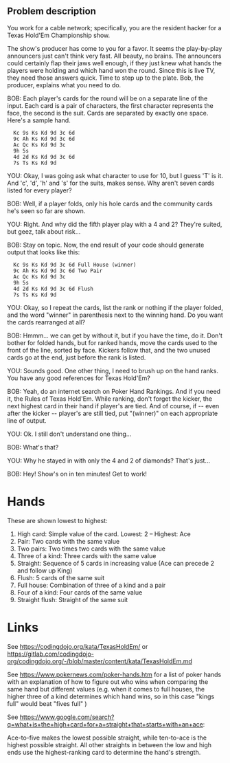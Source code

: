 ## Problem description

You work for a cable network; specifically, you are the resident hacker
for a Texas Hold'Em Championship show.

The show's producer has come to you for a favor. It seems the
play-by-play announcers just can't think very fast. All beauty, no
brains. The announcers could certainly flap their jaws well enough, if
they just knew what hands the players were holding and which hand won
the round. Since this is live TV, they need those answers quick. Time to
step up to the plate. Bob, the producer, explains what you need to do.

BOB: Each player's cards for the round will be on a separate line of the
input. Each card is a pair of characters, the first character represents
the face, the second is the suit. Cards are separated by exactly one
space. Here's a sample hand.

      Kc 9s Ks Kd 9d 3c 6d
      9c Ah Ks Kd 9d 3c 6d
      Ac Qc Ks Kd 9d 3c
      9h 5s
      4d 2d Ks Kd 9d 3c 6d
      7s Ts Ks Kd 9d

YOU: Okay, I was going ask what character to use for 10, but I guess 'T'
is it. And 'c', 'd', 'h' and 's' for the suits, makes sense. Why aren't
seven cards listed for every player?

BOB: Well, if a player folds, only his hole cards and the community
cards he's seen so far are shown.

YOU: Right. And why did the fifth player play with a 4 and 2? They're
suited, but geez, talk about risk...

BOB: Stay on topic. Now, the end result of your code should generate
output that looks like this:

      Kc 9s Ks Kd 9d 3c 6d Full House (winner)
      9c Ah Ks Kd 9d 3c 6d Two Pair
      Ac Qc Ks Kd 9d 3c 
      9h 5s 
      4d 2d Ks Kd 9d 3c 6d Flush
      7s Ts Ks Kd 9d 

YOU: Okay, so I repeat the cards, list the rank or nothing if the player
folded, and the word "winner" in parenthesis next to the winning hand.
Do you want the cards rearranged at all?

BOB: Hmmm... we can get by without it, but if you have the time, do it.
Don't bother for folded hands, but for ranked hands, move the cards used
to the front of the line, sorted by face. Kickers follow that, and the
two unused cards go at the end, just before the rank is listed.

YOU: Sounds good. One other thing, I need to brush up on the hand ranks.
You have any good references for Texas Hold'Em?

BOB: Yeah, do an internet search on Poker Hand Rankings. And if you need
it, the Rules of Texas Hold'Em. While ranking, don't forget the kicker,
the next highest card in their hand if player's are tied. And of course,
if -- even after the kicker -- player's are still tied, put "(winner)"
on each appropriate line of output.

YOU: Ok. I still don't understand one thing...

BOB: What's that?

YOU: Why he stayed in with only the 4 and 2 of diamonds? That's just...

BOB: Hey! Show's on in ten minutes! Get to work!

# Hands

These are shown lowest to highest:

1. High card: Simple value of the card. Lowest: 2 – Highest: Ace 
2. Pair: Two cards with the same value	
3. Two pairs: Two times two cards with the same value	
4. Three of a kind: Three cards with the same value	
5. Straight: Sequence of 5 cards in increasing value (Ace can precede 2 and follow up King)
6. Flush: 5 cards of the same suit
7. Full house: Combination of three of a kind and a pair	
8. Four of a kind: Four cards of the same value	
9. Straight flush: Straight of the same suit

# Links

See <https://codingdojo.org/kata/TexasHoldEm/> or <https://gitlab.com/codingdojo-org/codingdojo.org/-/blob/master/content/kata/TexasHoldEm.md>

See <https://www.pokernews.com/poker-hands.htm> for a list of poker hands with an explanation of how to figure out who wins when comparing the same hand but different values (e.g. when it comes to full houses, the higher three of a kind determines which hand wins, so in this case "kings full" would beat "fives full" )

See <https://www.google.com/search?q=what+is+the+high+card+for+a+straight+that+starts+with+an+ace>:

Ace-to-five makes the lowest possible straight, while ten-to-ace is the highest possible straight. All other straights in between the low and high ends use the highest-ranking card to determine the hand's strength.